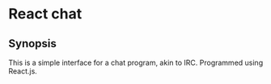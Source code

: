 # React chat

## Synopsis

This is a simple interface for a chat program, akin to IRC. Programmed using React.js.
